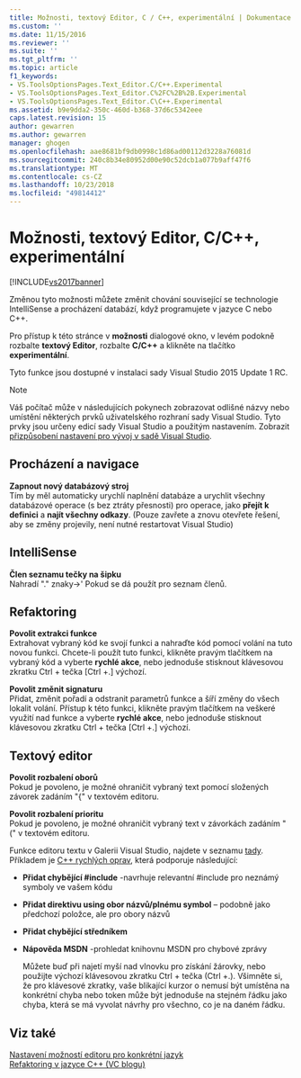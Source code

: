 ```yaml
---
title: Možnosti, textový Editor, C / C++, experimentální | Dokumentace Microsoftu
ms.custom: ''
ms.date: 11/15/2016
ms.reviewer: ''
ms.suite: ''
ms.tgt_pltfrm: ''
ms.topic: article
f1_keywords:
- VS.ToolsOptionsPages.Text_Editor.C/C++.Experimental
- VS.ToolsOptionsPages.Text_Editor.C%2FC%2B%2B.Experimental
- VS.ToolsOptionsPages.Text_Editor.C\C++.Experimental
ms.assetid: b9e9dda2-350c-460d-b368-37d6c5342eee
caps.latest.revision: 15
author: gewarren
ms.author: gewarren
manager: ghogen
ms.openlocfilehash: aae8681bf9db0998c1d86ad00112d3228a76081d
ms.sourcegitcommit: 240c8b34e80952d00e90c52dcb1a077b9aff47f6
ms.translationtype: MT
ms.contentlocale: cs-CZ
ms.lasthandoff: 10/23/2018
ms.locfileid: "49814412"
---
```

# <a name="options-text-editor-cc-experimental"></a>Možnosti, textový Editor, C/C++, experimentální
[!INCLUDE[vs2017banner](../../includes/vs2017banner.md)]

  
Změnou tyto možnosti můžete změnit chování související se technologie IntelliSense a procházení databází, když programujete v jazyce C nebo C++.  
  
 Pro přístup k této stránce v **možnosti** dialogové okno, v levém podokně rozbalte **textový Editor**, rozbalte **C/C++** a klikněte na tlačítko **experimentální**.  
  
 Tyto funkce jsou dostupné v instalaci sady Visual Studio 2015 Update 1 RC.  
  
> [!NOTE]
>  Váš počítač může v následujících pokynech zobrazovat odlišné názvy nebo umístění některých prvků uživatelského rozhraní sady Visual Studio. Tyto prvky jsou určeny edicí sady Visual Studio a použitým nastavením. Zobrazit [přizpůsobení nastavení pro vývoj v sadě Visual Studio](http://msdn.microsoft.com/en-us/22c4debb-4e31-47a8-8f19-16f328d7dcd3).  
  
## <a name="browsingnavigation"></a>Procházení a navigace  
 **Zapnout nový databázový stroj**  
 Tím by měl automaticky urychlí naplnění databáze a urychlit všechny databázové operace (s bez ztráty přesnosti) pro operace, jako **přejít k definici** a **najít všechny odkazy**. (Pouze zavřete a znovu otevřete řešení, aby se změny projevily, není nutné restartovat Visual Studio)  
  
## <a name="intellisense"></a>IntelliSense  
 **Člen seznamu tečky na šipku**  
 Nahradí "." znaky->' Pokud se dá použít pro seznam členů.  
  
## <a name="refactoring"></a>Refaktoring  
 **Povolit extrakci funkce**  
 Extrahovat vybraný kód ke svojí funkci a nahraďte kód pomocí volání na tuto novou funkci. Chcete-li použít tuto funkci, klikněte pravým tlačítkem na vybraný kód a vyberte **rychlé akce**, nebo jednoduše stisknout klávesovou zkratku Ctrl + tečka [Ctrl +.] výchozí.  
  
 **Povolit změnit signaturu**  
 Přidat, změnit pořadí a odstranit parametrů funkce a šíří změny do všech lokalit volání. Přístup k této funkci, klikněte pravým tlačítkem na veškeré využití nad funkce a vyberte **rychlé akce**, nebo jednoduše stisknout klávesovou zkratku Ctrl + tečka [Ctrl +.] výchozí.  
  
## <a name="text-editor"></a>Textový editor  
 **Povolit rozbalení oborů**  
 Pokud je povoleno, je možné ohraničit vybraný text pomocí složených závorek zadáním "{" v textovém editoru.  
  
 **Povolit rozbalení prioritu**  
 Pokud je povoleno, je možné ohraničit vybraný text v závorkách zadáním "(" v textovém editoru.  
  
 Funkce editoru textu v Galerii Visual Studio, najdete v seznamu [tady](http://go.microsoft.com/fwlink/?LinkId=692016). Příkladem je [C++ rychlých oprav](https://visualstudiogallery.msdn.microsoft.com/be91feef-8dc3-4f7a-ac9f-f34e7ca5918f), která podporuje následující:  
  
- **Přidat chybějící #include** -navrhuje relevantní #include pro neznámý symboly ve vašem kódu  
  
- **Přidat direktivu using obor názvů/plnému symbol** – podobně jako předchozí položce, ale pro obory názvů  
  
- **Přidat chybějící středníkem**  
  
- **Nápověda MSDN** -prohledat knihovnu MSDN pro chybové zprávy  
  
  Můžete buď při najetí myší nad vlnovku pro získání žárovky, nebo použijte výchozí klávesovou zkratku Ctrl + tečka (Ctrl +.). Všimněte si, že pro klávesové zkratky, vaše blikající kurzor o nemusí být umístěna na konkrétní chyba nebo token může být jednoduše na stejném řádku jako chyba, která se má vyvolat návrhy pro všechno, co je na daném řádku.  
  
## <a name="see-also"></a>Viz také  
 [Nastavení možností editoru pro konkrétní jazyk](../../ide/reference/setting-language-specific-editor-options.md)   
 [Refaktoring v jazyce C++ (VC blogu)](http://blogs.msdn.com/b/vcblog/archive/2014/11/14/all-about-c-refactoring-in-visual-studio-2015-preview.aspx)



